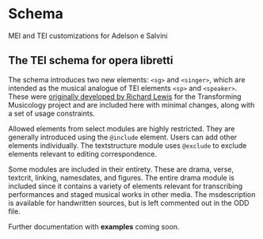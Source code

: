 # Schema
MEI and TEI customizations for Adelson e Salvini

## The TEI schema for opera libretti 

The schema introduces two new elements: `<sg>` and `<singer>`, which are intended as the musical analogue of TEI elements `<sp>` and `<speaker>`. These were [originally developed by Richard Lewis](https://tm.web.ox.ac.uk/blog/marking-up-opera) for the Transforming Musicology project and are included here with minimal changes, along with a set of usage constraints.

Allowed elements from select modules are highly restricted. They are generally introduced using the  `@include` element. Users can add other elements individually. The textstructure module uses `@exclude` to exclude elements relevant to editing correspondence.

Some modules are included in their entirety. These are drama, verse, textcrit, linking, namesdates, and figures. The entire drama module is included since it contains a variety of elements relevant for transcribing performances and staged musical works in other media. The msdescription is available for handwritten sources, but is left commented out in the ODD file.

Further documentation with __examples__ coming soon.